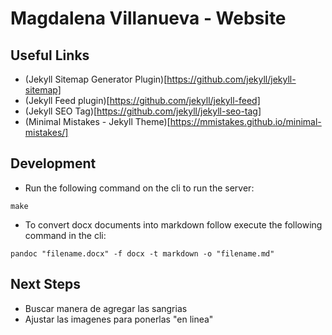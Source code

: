 # Magdalena Villanueva - Website

## Useful Links
- (Jekyll Sitemap Generator Plugin)[https://github.com/jekyll/jekyll-sitemap]
- (Jekyll Feed plugin)[https://github.com/jekyll/jekyll-feed]
- (Jekyll SEO Tag)[https://github.com/jekyll/jekyll-seo-tag]
- (Minimal Mistakes - Jekyll Theme)[https://mmistakes.github.io/minimal-mistakes/]

## Development
- Run the following command on the cli to run the server:
```
make
```
- To convert docx documents into markdown follow execute the following command in the cli:
```
pandoc "filename.docx" -f docx -t markdown -o "filename.md"
```
## Next Steps
- Buscar manera de agregar las sangrias
- Ajustar las imagenes para ponerlas "en linea"